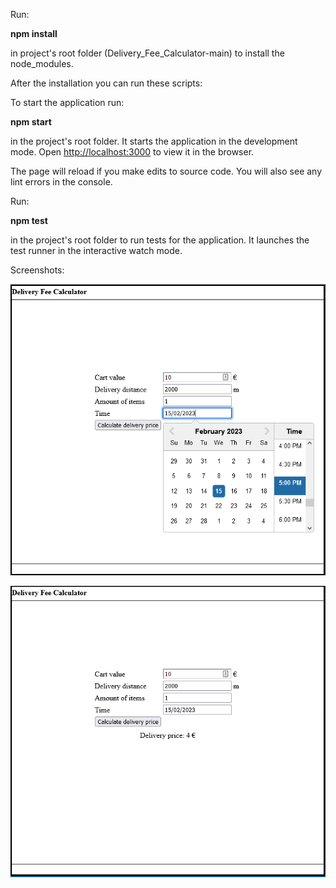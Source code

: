 Run:

**npm install**

in project's root folder (Delivery_Fee_Calculator-main)
to install the node_modules.

After the installation you can run these scripts:

To start the application run:

**npm start**

in the project's root folder. It starts the application 
in the development mode.
Open [http://localhost:3000](http://localhost:3000) 
to view it in the browser.

The page will reload if you make edits to source code. 
You will also see any lint errors in the console.

Run:

**npm test**

in the project's root folder to run tests for the 
application. It launches the test runner in the 
interactive watch mode.

Screenshots:


![](./deliveryFeeCalculatorScreenshot.png)

![](./deliveryFeeCalculatorScreenshot2.png)






